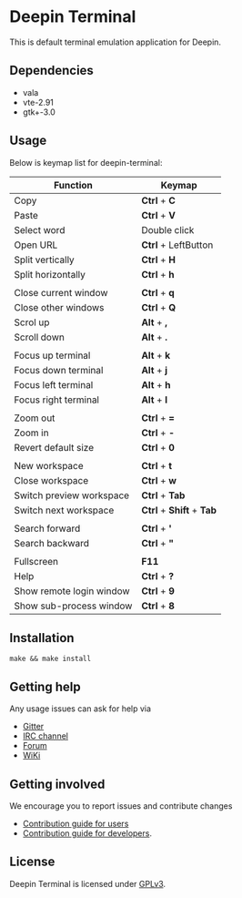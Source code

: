 # Deepin Terminal

This is default terminal emulation application for Deepin.

## Dependencies

* vala
* vte-2.91
* gtk+-3.0

## Usage

Below is keymap list for deepin-terminal:

| Function                 | Keymap                              |
|--------------------------|-------------------------------------|
| Copy                     | **Ctrl** + **C**                    |
| Paste                    | **Ctrl** + **V**                    |
| Select word              | Double click                        |
| Open URL                 | **Ctrl** + LeftButton               |
| Split vertically         | **Ctrl** + **H**                    |
| Split horizontally       | **Ctrl** + **h**                    |
|                                                                |
| Close current window     | **Ctrl** + **q**                    |
| Close other windows      | **Ctrl** + **Q**                    |
| Scrol up                 | **Alt**  + **,**                    |
| Scroll down              | **Alt**  + **.**                    |
|                                                                |
| Focus up terminal        | **Alt**  + **k**                    |
| Focus down terminal      | **Alt**  + **j**                    |
| Focus left terminal      | **Alt**  + **h**                    |
| Focus right terminal     | **Alt**  + **l**                    |
|                                                                |
| Zoom out                 | **Ctrl** + **=**                    |
| Zoom in                  | **Ctrl** + **-**                    |
| Revert default size      | **Ctrl** + **0**                    |
|                                                                |
| New workspace            | **Ctrl** + **t**                    |
| Close workspace          | **Ctrl** + **w**                    |
| Switch preview workspace | **Ctrl** + **Tab**                  |
| Switch next workspace    | **Ctrl** + **Shift** + **Tab**      |
|                                                                |
| Search forward           | **Ctrl** + **'**                    |
| Search backward          | **Ctrl** + **"**                    |
|                                                                |
| Fullscreen               | **F11**                             |
| Help                     | **Ctrl** + **?**                    |
| Show remote login window | **Ctrl** + **9**                    |
| Show sub-process window  | **Ctrl** + **8**                    |

## Installation

`make && make install`

## Getting help

Any usage issues can ask for help via

* [Gitter](https://gitter.im/orgs/linuxdeepin/rooms)
* [IRC channel](https://webchat.freenode.net/?channels=deepin)
* [Forum](https://bbs.deepin.org)
* [WiKi](http://wiki.deepin.org/)

## Getting involved

We encourage you to report issues and contribute changes

* [Contribution guide for users](http://wiki.deepin.org/index.php?title=Contribution_Guidelines_for_Users)
* [Contribution guide for developers](http://wiki.deepin.org/index.php?title=Contribution_Guidelines_for_Developers).

## License

Deepin Terminal is licensed under [GPLv3](LICENSE).
